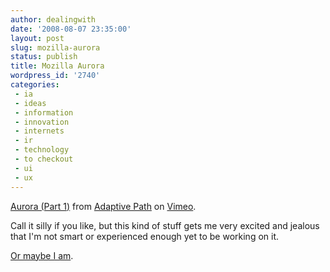 ```yaml
---
author: dealingwith
date: '2008-08-07 23:35:00'
layout: post
slug: mozilla-aurora
status: publish
title: Mozilla Aurora
wordpress_id: '2740'
categories:
 - ia
 - ideas
 - information
 - innovation
 - internets
 - ir
 - technology
 - to checkout
 - ui
 - ux
---
```



[Aurora (Part 1)][1] from [Adaptive Path][2] on [Vimeo][3].

Call it silly if you like, but this kind of stuff gets me very excited and
jealous that I'm not smart or experienced enough yet to be working on it.

[Or maybe I am][4].

   [1]: http://www.vimeo.com/1450211?pg=embed&sec=1450211

   [2]: http://www.vimeo.com/user524591?pg=embed&sec=1450211

   [3]: http://vimeo.com?pg=embed&sec=1450211

   [4]: http://labs.mozilla.com/2008/08/introducing-the-concept-series-call-for-participation/

